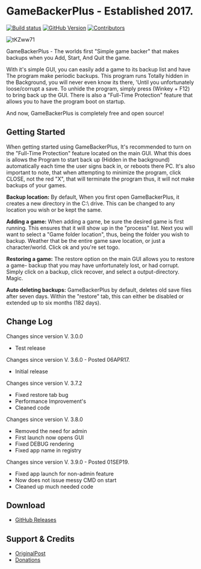 

# GameBackerPlus - Established 2017.

[![Build status](https://ci.appveyor.com/api/projects/status/sfbfapoc0jps0o6p?svg=true)](https://ci.appveyor.com/project/RussDev7/gamebackerplus) [![GitHub Version](https://img.shields.io/github/tag/RussDev7/GameBackerPlus?label=GitHub)](https://github.com/RussDev7/GameBackerPlus) [![Contributors](https://img.shields.io/github/contributors/RussDev7/GameBackerPlus)](https://github.com/RussDev7/GameBackerPlus)

![tKZww71](https://user-images.githubusercontent.com/33048298/192936755-36b318ab-f9e2-4868-bacc-c193e1f0ae76.jpg)

GameBackerPlus - The worlds first "Simple game backer" that makes backups when you Add, Start, And Quit the game.

With it's simple GUI, you can easily add a game to its backup list and have The program make periodic backups. This program runs Totally hidden in the Background, you will never even know its there, 'Until you unfortunately loose/corrupt a save. To unhide the program, simply press (Winkey + F12) to bring back up the GUI. There is also a "Full-Time Protection" feature that allows you to have the program boot on startup.

And now, GameBackerPlus is completely free and open source!

## Getting Started

When getting started using GameBackerPlus, It's recommended to turn on the "Full-Time Protection" feature located on the main GUI. What this does is allows the Program to start back up (Hidden in the background) automatically each time the user signs back in, or reboots there PC. It's also important to note, that when attempting to minimize the program, click CLOSE, not the red "X", that will terminate the program thus, it will not make backups of your games.

**Backup location:**  By default, When you first open GameBackerPlus, it creates a new directory in the C:\ drive. This can be changed to any location you wish or be kept the same.

**Adding a game:**  When adding a game, be sure the desired game is first running. This ensures that it will show up in the "process" list. Next you will want to select a "Game folder location", thus, being the folder you wish to backup. Weather that be the entire game save location, or just a character/world. Click ok and you're set togo.

**Restoring a game:**  The restore option on the main GUI allows you to restore a game- backup that you may have unfortunately lost, or had corrupt. Simply click on a backup, click recover, and select a output-directory. Magic.

**Auto deleting backups:**  GameBackerPlus by default, deletes old save files after seven days. Within the "restore" tab, this can either be disabled or extended up to six months (182 days).


## Change Log

Changes since version V. 3.0.0
 - Test release

Changes since version V. 3.6.0 - Posted 06APR17.
 - Initial release

Changes since version V. 3.7.2
 - Fixed restore tab bug
 - Performance Improvement's
 - Cleaned code

Changes since version V. 3.8.0
 - Removed the need for admin
 - First launch now opens GUI
 - Fixed DEBUG rendering
 - Fixed app name in registry

Changes since version V. 3.9.0 - Posted 01SEP19.
 - Fixed app launch for non-admin feature
 - Now does not issue messy CMD on start
 - Cleaned up much needed code

## Download

- [GitHub Releases](https://github.com/RussDev7/GameBackerPlus/releases)

## Support & Credits

- [OriginalPost](https://russdev.mooo.com/GameBackerPlus)
- [Donations](https://www.paypal.com/cgi-bin/webscr?cmd=_donations&business=imthedude030@gmail.com&lc=US&item_name=Donation&currency_code=USD&bn=PP%2dDonationsBF)
